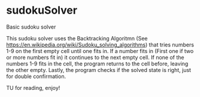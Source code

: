 # sudokuSolver
Basic sudoku solver

This sudoku solver uses the Backtracking Algoritmn (See https://en.wikipedia.org/wiki/Sudoku_solving_algorithms) that tries numbers 1-9 on the first empty cell until one fits in.
If a number fits in (First one if two or more numbers fit in) it continues to the next empty cell.
If none of the numbers 1-9 fits in the cell, the program returns to the cell before, leaving the other empty.
Lastly, the program checks if the solved state is right, just for double confirmation.

TU for reading, enjoy!
